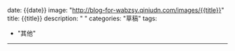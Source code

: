 date: {{date}}
image: "http://blog-for-wabzsy.qiniudn.com/images/{{title}}"
title: {{title}}
description: " "
categories: "草稿"
tags: 
  - "其他"
---

